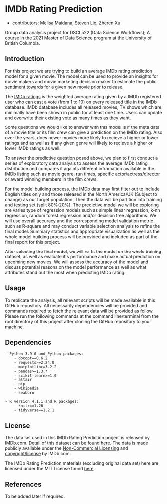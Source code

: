 # IMDb Rating Prediction

  - contributors: Melisa Maidana, Steven Lio, Zheren Xu
	
Group data analysis project for DSCI 522 (Data Science Workflows); 
A course in the 2021 Master of Data Science program at the University of 
British Columbia.

## Introduction

For this project we are trying to build an average IMDb rating 
prediction model for a given movie. The model can be used to provide
an insights for movie makers and movie marketing decision maker to
estimate the public sentiment towards for a given new movie prior to
release. 

The [IMDb ratings](https://help.imdb.com/article/imdb/track-movies-tv/ratings-faq/G67Y87TFYYP6TWAV#) 
is the weighted average rating given by a IMDb registered user who 
can cast a vote (from 1 to 10) on every released title in the IMDb 
database. IMDb database includes all released movies, TV shows which 
are minimally have been shown in public for at least one time. Users 
can update and overwrite their existing vote as many times as they want.

Some questions we would like to answer with this model is if 
the meta data of a movie title or its film crew can give a prediction 
on the IMDb rating. Also over the years, does newer movies more likely
to recieve a higher or lower ratings and as well as if any given genre
will likely to recieve a higher or lower IMDb ratings as well.

To answer the predictive question posed above, we plan to first conduct a 
series of exploratory data analysis to assess the average IMDb rating 
distribution and compares it againts different infromation available in the 
IMDb listing such as movie genre, run times, specific actor/actress/director 
or award winning members in the film crews. 

For the model building process, the IMDb data may first filter out to include 
English titles only and those released in the North America/UK (Subject to change) 
as our target population. Then the data will be partition into training and testing 
set (split 80%:20%). The predictive model we will be exploring are varies type of 
regression models such as simple linear regression, k-nn regression, random forest 
regression and/or decision tree algorithms. We will use overall accuracy and the 
corresponding model validation metric such as R-square and may conduct variable 
selection analysis to refine the final model. Summary statistics and appropriate 
visualization as well as the whole model building process will be provided and 
included as part of the final report for this project.

After selecting the final model, we will re-fit the model on the whole training 
dataset, as well as evaluate it's performance and make actual prediction on 
upcoming new movies. We will assess the accuracy of the model and discuss potential 
reasons on the model performance as well as what attributes stand out the most
when predicting IMDb rating.

## Usage

To replicate the analysis, all relevant scripts will be made available in this 
GitHub repository. All necessarily dependencies will be provided and commands
required to fetch the relevant data will be provided as follow. Please run 
the following commands at the command line/terminal from the root directory of 
this project after cloning the GitHub repository to your machine.

## Dependencies
	
	- Python 3.9.0 and Python packages:
		- docopt==0.6.2
		- requests>=2.24.0
		- matplotlib>=3.2.2
		- pandas>=1.3.*
		- scikit-learn>=1.0
		- altair
		- pip
		- wikipedia
		- seaborn
		
	- R version 4.1.1 and R packages:
		- knitr==1.26
		- tidyverse==1.2.1

## License

The data set used in this IMDb Rating Prediction project is released by IMDb.com. 
Detail of this dataset can be found [here](https://www.imdb.com/interfaces/). 
The data is made publicly available under the [Non-Commercial Licensing](https://help.imdb.com/article/imdb/general-information/can-i-use-imdb-data-in-my-software/G5JTRESSHJBBHTGX?pf_rd_m=A2FGELUUNOQJNL&pf_rd_p=3aefe545-f8d3-4562-976a-e5eb47d1bb18&pf_rd_r=NHTH2EM9XVNMKMK4C9AK&pf_rd_s=center-1&pf_rd_t=60601&pf_rd_i=interfaces&ref_=fea_mn_lk1#) 
and [copyright/license](https://www.imdb.com/conditions?pf_rd_m=A2FGELUUNOQJNL&pf_rd_p=3aefe545-f8d3-4562-976a-e5eb47d1bb18&pf_rd_r=NHTH2EM9XVNMKMK4C9AK&pf_rd_s=center-1&pf_rd_t=60601&pf_rd_i=interfaces&ref_=fea_mn_lk2)
by IMDb.com. 

The IMDb Rating Prediction materials (excluding original data set) here are licensed
under the MIT License found [here](https://github.com/stevenlio88/IMDB_Rating_Prediction/blob/main/LICENSE).

## References

To be added later if required.
